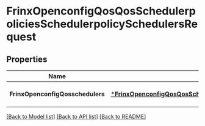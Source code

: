 # FrinxOpenconfigQosQosSchedulerpoliciesSchedulerpolicySchedulersRequest

## Properties
Name | Type | Description | Notes
------------ | ------------- | ------------- | -------------
**FrinxOpenconfigQosschedulers** | [***FrinxOpenconfigQosQosSchedulerpoliciesSchedulerpolicySchedulers**](frinx.openconfig.qos.qos.schedulerpolicies.schedulerpolicy.Schedulers.md) |  | [optional] [default to null]

[[Back to Model list]](../README.md#documentation-for-models) [[Back to API list]](../README.md#documentation-for-api-endpoints) [[Back to README]](../README.md)


